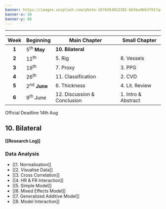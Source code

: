 ```yaml
---
banner: https://images.unsplash.com/photo-1676263813382-bb5ba4b63f91?q=80&w=1742&auto=format&fit=crop&ixlib=rb-4.0.3&ixid=M3wxMjA3fDB8MHxwaG90by1wYWdlfHx8fGVufDB8fHx8fA%3D%3D
banner-x: 50
banner-y: 88
---
```

********

| Week  | Beginning               | Main Chapter                | Small Chapter       |
| :---: | :---------------------- | --------------------------- | ------------------- |
| **1** | 5<sup>th</sup> **May**  | **10. Bilateral**           |                     |
| **2** | 12<sup>th</sup>         | 5. Rig                      | 8. Vessels          |
| **3** | 19<sup>th</sup>         | 7. Proxy                    | 3. PPG              |
| **4** | 26<sup>th</sup>         | 11. Classification          | 2. CVD              |
| **5** | 2<sup>nd</sup> **June** | 6. Thickness                | 4. Lit. Review      |
| **6** | 9<sup>th</sup> June     | 12. Discussion & Conclusion | 1. Intro & Abstract |
Official Deadline 14th Aug
## 10. Bilateral
#### [[Research Log]]
### Data Analysis
- [[1. Normalisation]]
- [[2. Visualise Data]]
- [[3. Cross Correlation]]
- [[4. HR & FR Interaction]]
- [[5. Simple Model]]
- [[6. Mixed Effects Model]]
- [[7. Generalized Additive Model]]
- [[8. Model Interaction]]